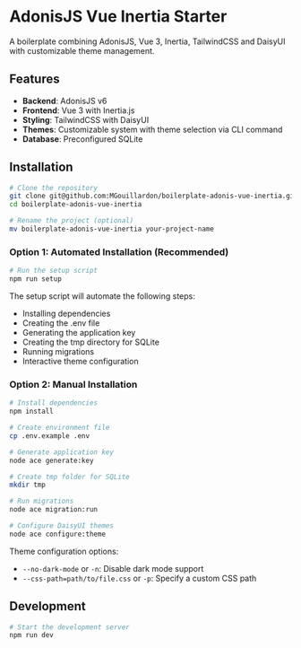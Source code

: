 # AdonisJS Vue Inertia Starter

A boilerplate combining AdonisJS, Vue 3, Inertia, TailwindCSS and DaisyUI with customizable theme management.

## Features

- **Backend**: AdonisJS v6
- **Frontend**: Vue 3 with Inertia.js
- **Styling**: TailwindCSS with DaisyUI
- **Themes**: Customizable system with theme selection via CLI command
- **Database**: Preconfigured SQLite

## Installation

```bash
# Clone the repository
git clone git@github.com:MGouillardon/boilerplate-adonis-vue-inertia.git
cd boilerplate-adonis-vue-inertia

# Rename the project (optional)
mv boilerplate-adonis-vue-inertia your-project-name
```

### Option 1: Automated Installation (Recommended)

```bash
# Run the setup script
npm run setup
```

The setup script will automate the following steps:

- Installing dependencies
- Creating the .env file
- Generating the application key
- Creating the tmp directory for SQLite
- Running migrations
- Interactive theme configuration

### Option 2: Manual Installation

```bash
# Install dependencies
npm install

# Create environment file
cp .env.example .env

# Generate application key
node ace generate:key

# Create tmp folder for SQLite
mkdir tmp

# Run migrations
node ace migration:run

# Configure DaisyUI themes
node ace configure:theme
```

Theme configuration options:

- `--no-dark-mode` or `-n`: Disable dark mode support
- `--css-path=path/to/file.css` or `-p`: Specify a custom CSS path

## Development

```bash
# Start the development server
npm run dev
```
